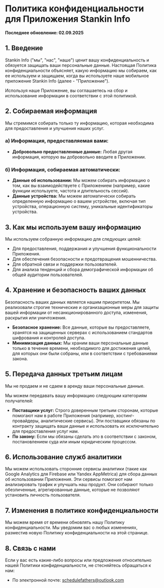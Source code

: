 # Политика конфиденциальности для Приложения Stankin Info

**Последнее обновление: 02.09.2025**

## 1. Введение

Stankin Info ("мы", "нас", "наше") ценит вашу конфиденциальность и обязуется защищать ваши персональные данные. Настоящая Политика конфиденциальности объясняет, какую информацию мы собираем, как ее используем и защищаем, когда вы используете наше мобильное приложение Stankin Info (далее - "Приложение").

Используя наше Приложение, вы соглашаетесь на сбор и использование информации в соответствии с этой политикой.

## 2. Собираемая информация

Мы стремимся собирать только ту информацию, которая необходима для предоставления и улучшения наших услуг.

### а) Информация, предоставляемая вами:
*   **Добровольно предоставленные данные:** Любая другая информация, которую вы добровольно вводите в Приложении.

### б) Информация, собираемая автоматически:
*   **Данные об использовании:** Мы можем собирать информацию о том, как вы взаимодействуете с Приложением (например, какие функции используете, частота и длительность сессий).
*   **Данные устройства:** Мы можем автоматически собирать определенную информацию о вашем устройстве, включая тип устройства, операционную систему, уникальные идентификаторы устройства.

## 3. Как мы используем вашу информацию

Мы используем собранную информацию для следующих целей:

*   Для предоставления, поддержания и улучшения функциональности Приложения.
*   Для обеспечения безопасности и предотвращения мошенничества.
*   Для обратной связи и поддержки пользователей.
*   Для анализа тенденций и сбора демографической информации об общей аудитории пользователей.

## 4. Хранение и безопасность ваших данных

Безопасность ваших данных является нашим приоритетом. Мы реализовали строгие технические и организационные меры для защиты вашей информации от несанкционированного доступа, изменения, раскрытия или уничтожения.

*   **Безопасное хранение:** Все данные, которые вы предоставляете, хранятся на защищенных серверах с использованием стандартов шифрования и контролей доступа.
*   **Минимизация данных:** Мы храним ваши персональные данные только в течение времени, необходимого для достижения целей, для которых они были собраны, или в соответствии с требованиями закона.

## 5. Передача данных третьим лицам

Мы не продаем и не сдаем в аренду ваши персональные данные.

Мы можем передавать вашу информацию следующим категориям получателей:

*   **Поставщики услуг:** Строго доверенным третьим сторонам, которые помогают нам в работе Приложения (например, хостинг-провайдеры, аналитические сервисы). Эти поставщики обязаны по контракту защищать ваши данные и использовать их исключительно для предоставления услуг нам.
*   **По закону:** Если мы обязаны сделать это в соответствии с законом, постановлением суда или иным юридическим процессом.

## 6. Использование служб аналитики

Мы можем использовать сторонние сервисы аналитики (такие как Google Analytics для Firebase или Yandex AppMetrica) для сбора данных об использовании Приложения. Эти сервисы помогают нам анализировать трафик и улучшать наш продукт. Они собирают только обезличенные, агрегированные данные, которые не позволяют установить личность пользователя.

## 7. Изменения в политике конфиденциальности

Мы можем время от времени обновлять нашу Политику конфиденциальности. Мы уведомим вас о любых изменениях, разместив новую Политику конфиденциальности на этой странице.

## 8. Связь с нами

Если у вас есть какие-либо вопросы или предложения относительно нашей Политики конфиденциальности, не стесняйтесь обращаться к нам:

*   По электронной почте: schedulefathers@outlook.com
